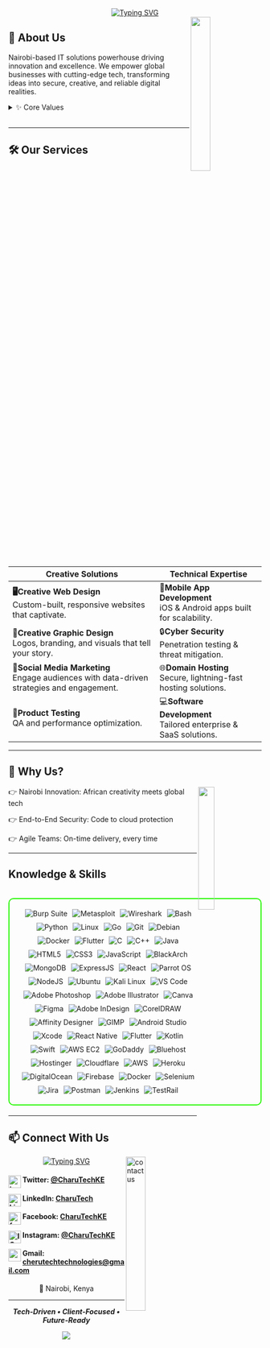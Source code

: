 <div align="center">
  <a href="https://git.io/typing-svg">
    <img src="https://readme-typing-svg.demolab.com?font=Fira+Code&pause=1000&color=00BFFF&size=70&width=1000&height=110&lines=CharuTech+Technologies" alt="Typing SVG" />
  </a>
</div>

<img width="28%" align='right' src="https://github.com/user-attachments/assets/f6bf578c-8ed9-4050-bb3d-b54f73fe53a5">

## 🏢 About Us

Nairobi-based IT solutions powerhouse driving innovation and excellence. We empower global businesses with cutting-edge tech, transforming ideas into secure, creative, and reliable digital realities.

<details>
  <summary>✨ Core Values</summary>

- 🚀 Innovation
- 🔒 Integrity
- 💡 Client-Centricity
- 🤝 Collaboration

> Reach us out at **charutechtechnologies@gmail.com**

</details>
<br>

---

## 🛠️ Our Services  

| **Creative Solutions**          | **Technical Expertise**           |
|----------------------------------|------------------------------------|
| **🖥️Creative Web Design**<br>Custom-built, responsive websites that captivate. | 📱**Mobile App Development**<br>iOS & Android apps built for scalability. |
| **🎨Creative Graphic Design**<br>Logos, branding, and visuals that tell your story. | 🔒**Cyber Security**<br>Penetration testing & threat mitigation. |
| **📢Social Media Marketing**<br>Engage audiences with data-driven strategies and engagement. | 🌐**Domain Hosting**<br>Secure, lightning-fast hosting solutions. |
| **🧪Product Testing**<br>QA and performance optimization. | 💻**Software Development**<br>Tailored enterprise & SaaS solutions. |

---

## 🌟 Why Us?
<img width="25%" align='right' src="https://github.com/user-attachments/assets/eb57c9aa-165e-415e-a8bd-07141ebf7b6c">

👉 Nairobi Innovation: African creativity meets global tech

👉 End-to-End Security: Code to cloud protection

👉 Agile Teams: On-time delivery, every time

---

<h2 id="knowledge_skills" align=''> Knowledge & Skills </h2>

<br>

<div style="border: 2px solid #22F700; border-radius: 10px; padding: 20px; margin-bottom: 20px;">
  <div align="left" style="display: flex; flex-wrap: wrap; justify-content: center; gap: 10px;">
      <img src="https://img.shields.io/badge/Burp_Suite-FF6633?style=for-the-badge&logo=burp-suite&color=000000" alt="Burp Suite" />
      <img src="https://img.shields.io/badge/Metasploit-008C8C?style=for-the-badge&logo=metasploit&color=000000" alt="Metasploit" />
      <img src="https://img.shields.io/badge/Wireshark-009639?style=for-the-badge&logo=wireshark&color=000000" alt="Wireshark" />
      <img src="https://img.shields.io/badge/Bash-4EAA25?style=for-the-badge&logo=gnu-bash&color=000000" alt="Bash" />
      <img src="https://img.shields.io/badge/Python-3776AB?style=for-the-badge&logo=python&color=000000" alt="Python" />
      <img src="https://img.shields.io/badge/Linux-FCC624?style=for-the-badge&logo=linux&color=000000" alt="Linux" />
      <img src="https://img.shields.io/badge/Go-00ADD8?style=for-the-badge&logo=go&color=000000" alt="Go" />
      <img src="https://img.shields.io/badge/Git-F05032?style=for-the-badge&logo=git&color=000000" alt="Git" />
      <img src="https://img.shields.io/badge/Debian-D70A53?style=for-the-badge&logo=debian&color=000000" alt="Debian" />
      <img src="https://img.shields.io/badge/Docker-2496ED?style=for-the-badge&logo=docker&color=000000" alt="Docker" />
      <img src="https://img.shields.io/badge/Flutter-02569B?style=for-the-badge&logo=flutter&color=000000" alt="Flutter" />
      <img src="https://img.shields.io/badge/C-00599C?style=for-the-badge&logo=c&color=000000" alt="C" />
      <img src="https://img.shields.io/badge/C%2B%2B-F34B7F?style=for-the-badge&logo=c%2B%2B&color=000000" alt="C++" />
      <img src="https://img.shields.io/badge/Java-007396?style=for-the-badge&logo=java&color=000000" alt="Java" />
      <img src="https://img.shields.io/badge/HTML5-5D4B6C?style=for-the-badge&logo=html5&color=000000" alt="HTML5" />
      <img src="https://img.shields.io/badge/CSS3-2965F1?style=for-the-badge&logo=css3&color=000000" alt="CSS3" />
      <img src="https://img.shields.io/badge/JavaScript-F7DF1E?style=for-the-badge&logo=javascript&color=000000" alt="JavaScript" />
      <img src="https://img.shields.io/badge/BlackArch-0A0A0A?style=for-the-badge&logo=blackarch&color=000000" alt="BlackArch" />
      <img src="https://img.shields.io/badge/MongoDB-47A248?style=for-the-badge&logo=mongodb&color=000000" alt="MongoDB" />
      <img src="https://img.shields.io/badge/ExpressJS-000000?style=for-the-badge&logo=express&color=000000" alt="ExpressJS" />
      <img src="https://img.shields.io/badge/React-61DAFB?style=for-the-badge&logo=react&color=000000" alt="React" />
      <img src="https://img.shields.io/badge/Parrot_OS-2E8E8F?style=for-the-badge&logo=parrot&color=000000" alt="Parrot OS" />
      <img src="https://img.shields.io/badge/Node.js-8CC84C?style=for-the-badge&logo=node.js&color=000000" alt="NodeJS" />
      <img src="https://img.shields.io/badge/Ubuntu-E95420?style=for-the-badge&logo=ubuntu&color=000000" alt="Ubuntu" />
      <img src="https://img.shields.io/badge/Kali_Linux-557C94?style=for-the-badge&logo=kali-linux&color=000000" alt="Kali Linux" />
      <img src="https://img.shields.io/badge/VS_Code-007ACC?style=for-the-badge&logo=visual-studio-code&color=000000" alt="VS Code" />
      <img src="https://img.shields.io/badge/-Adobe%20Photoshop-31A8FF?style=for-the-badge&logo=adobephotoshop&logoColor=white" alt="Adobe Photoshop" />
      <img src="https://img.shields.io/badge/-Adobe%20Illustrator-FF9A00?style=for-the-badge&logo=adobeillustrator&logoColor=white" alt="Adobe Illustrator" />
      <img src="https://img.shields.io/badge/-Canva-00C4CC?style=for-the-badge&logo=canva&logoColor=white" alt="Canva" />
      <img src="https://img.shields.io/badge/-Figma-F24E1E?style=for-the-badge&logo=figma&logoColor=white" alt="Figma" />
      <img src="https://img.shields.io/badge/-Adobe%20InDesign-FF3366?style=for-the-badge&logo=adobeindesign&logoColor=white" alt="Adobe InDesign" />
      <img src="https://img.shields.io/badge/-CorelDRAW-F26521?style=for-the-badge&logo=coreldraw&logoColor=white" alt="CorelDRAW" />
      <img src="https://img.shields.io/badge/-Affinity%20Designer-1B72BE?style=for-the-badge&logo=affinitydesigner&logoColor=white" alt="Affinity Designer" />
      <img src="https://img.shields.io/badge/-GIMP-5C5543?style=for-the-badge&logo=gimp&logoColor=white" alt="GIMP" />
      <!-- Mobile App Development -->
      <img src="https://img.shields.io/badge/-Android%20Studio-3DDC84?style=for-the-badge&logo=androidstudio&logoColor=white" alt="Android Studio" />
      <img src="https://img.shields.io/badge/-Xcode-147EFB?style=for-the-badge&logo=xcode&logoColor=white" alt="Xcode" />
      <img src="https://img.shields.io/badge/-React%20Native-61DAFB?style=for-the-badge&logo=react&logoColor=white" alt="React Native" />
      <img src="https://img.shields.io/badge/-Flutter-02569B?style=for-the-badge&logo=flutter&logoColor=white" alt="Flutter" />
      <img src="https://img.shields.io/badge/-Kotlin-7F52FF?style=for-the-badge&logo=kotlin&logoColor=white" alt="Kotlin" />
      <img src="https://img.shields.io/badge/-Swift-F05138?style=for-the-badge&logo=swift&logoColor=white" alt="Swift" />
      <!-- Domain Hosting -->
      <img src="https://img.shields.io/badge/-AWS%20EC2-FF9900?style=for-the-badge&logo=amazonec2&logoColor=white" alt="AWS EC2" />
      <img src="https://img.shields.io/badge/-GoDaddy-1BDBDB?style=for-the-badge&logo=godaddy&logoColor=white" alt="GoDaddy" />
      <img src="https://img.shields.io/badge/-Bluehost-006FDF?style=for-the-badge&logo=bluehost&logoColor=white" alt="Bluehost" />
      <img src="https://img.shields.io/badge/-Hostinger-FF6F2C?style=for-the-badge&logo=hostinger&logoColor=white" alt="Hostinger" />
      <img src="https://img.shields.io/badge/-Cloudflare-F38020?style=for-the-badge&logo=cloudflare&logoColor=white" alt="Cloudflare" />
      <!-- SaaS Development -->
      <img src="https://img.shields.io/badge/-AWS-232F3E?style=for-the-badge&logo=amazonaws&logoColor=white" alt="AWS" />
      <img src="https://img.shields.io/badge/-Heroku-430098?style=for-the-badge&logo=heroku&logoColor=white" alt="Heroku" />
      <img src="https://img.shields.io/badge/-DigitalOcean-0080FF?style=for-the-badge&logo=digitalocean&logoColor=white" alt="DigitalOcean" />
      <img src="https://img.shields.io/badge/-Firebase-FFCA28?style=for-the-badge&logo=firebase&logoColor=black" alt="Firebase" />
      <img src="https://img.shields.io/badge/-Docker-2496ED?style=for-the-badge&logo=docker&logoColor=white" alt="Docker" />
      <!-- Product Testing -->
      <img src="https://img.shields.io/badge/-Selenium-43B02A?style=for-the-badge&logo=selenium&logoColor=white" alt="Selenium" />
      <img src="https://img.shields.io/badge/-Jira-0052CC?style=for-the-badge&logo=jira&logoColor=white" alt="Jira" />
      <img src="https://img.shields.io/badge/-Postman-FF6C37?style=for-the-badge&logo=postman&logoColor=white" alt="Postman" />
      <img src="https://img.shields.io/badge/-Jenkins-D24939?style=for-the-badge&logo=jenkins&logoColor=white" alt="Jenkins" />
      <img src="https://img.shields.io/badge/-TestRail-5D0A45?style=for-the-badge&logo=testrail&logoColor=white" alt="TestRail" />
  </div>
</div>

---

## 📫 Connect With Us

<img width="28%" align='right' alt="contact us" src="https://github.com/user-attachments/assets/da9e5a6c-206d-47bc-aa07-552153dc8813" />

<div align="center">
  <a href="https://git.io/typing-svg">
    <img src="https://readme-typing-svg.demolab.com?font=Fira+Code&pause=1000&color=00BFFF&width=435&lines=Let’s+build+the+future!" alt="Typing SVG" />
  </a>
</div>

<h4>
  <img align="left" width="25px" alt="twitter" src="https://github.com/user-attachments/assets/d00f9b72-2a58-48e6-8021-4bcf049b833c" />
  Twitter: <a href="https://twitter.com/CharuTechKE" target="_blank">@CharuTechKE</a>
</h4>

<h4>
  <img align="left" width="25px" alt="Linkedin" src="https://github.com/user-attachments/assets/f4a6753f-d799-48e6-8043-fc3516ef2f03" />
  LinkedIn: <a href="https://linkedin.com/in/CharuTech" target="_blank">CharuTech</a>
</h4>

<h4>
  <img align="left" width="25px" alt="facebook" src="https://github.com/user-attachments/assets/c580bd28-fe3e-4d70-8ee9-4f3bd40b0c0b" />
  Facebook: <a href="https://facebook.com/CharuTechKE" target="_blank">CharuTechKE</a>
</h4>

<h4>
  <img align="left" width="25px" alt="IG" src="https://github.com/user-attachments/assets/503c48d2-4ac6-4b20-9d9a-35b330b72aaa" />
  Instagram: <a href="https://instagram.com/CharuTechKE" target="_blank">@CharuTechKE</a>
</h4>

<h4>
  <img align="left" width="25px" alt="gmail" src="https://github.com/user-attachments/assets/194dbca1-414f-4050-80b9-356e08d874a3" />
  Gmail: <a href="mailto:cherutechtechnologies@gmail.com">cherutechtechnologies@gmail.com</a>
</h4>

<p align="center">
<a>📍 Nairobi, Kenya</a>
</p>

---

<p align="center">
  <b><i>Tech-Driven • Client-Focused • Future-Ready</i></b>
</p>


<p align="center">
<img src="https://github.com/user-attachments/assets/9ec3fed0-45ff-4cb3-988c-f8cd66e85082">
</p>

